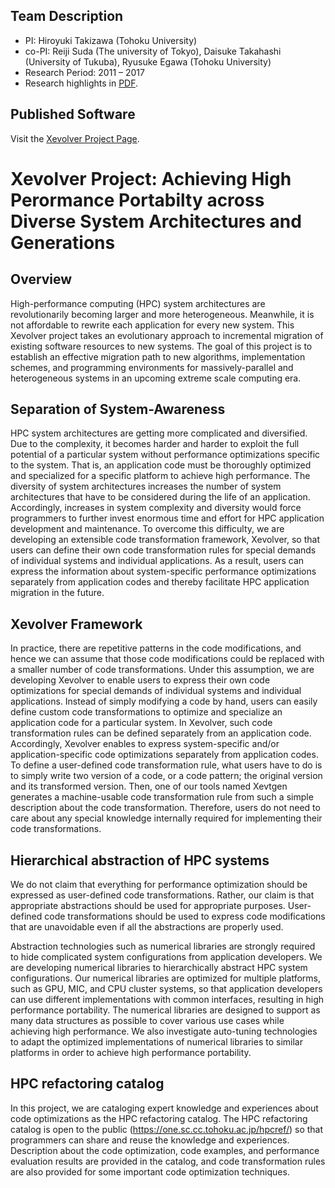 ## Team Description

- PI: Hiroyuki Takizawa (Tohoku University)
- co-PI: Reiji Suda (The university of Tokyo), Daisuke Takahashi (University of Tukuba), Ryusuke Egawa (Tohoku University)
- Research Period: 2011 – 2017
- Research highlights in [PDF](/xev-sc2017.pdf).

## Published Software

Visit the [Xevolver Project Page](https://xev.sc.cc.tohoku.ac.jp).

# Xevolver Project: Achieving High Perormance Portabilty across Diverse System Architectures and Generations

## Overview

High-performance computing (HPC) system architectures are revolutionarily becoming larger and more heterogeneous. Meanwhile, it is not affordable to rewrite each application for every new system. This Xevolver project takes an evolutionary approach to incremental migration of existing software resources to new systems. The goal of this project is to establish an effective migration path to new algorithms, implementation schemes, and programming environments for massively-parallel and heterogeneous systems in an upcoming extreme scale computing era.

## Separation of System-Awareness

HPC system architectures are getting more complicated and diversified. Due to the complexity, it becomes harder and harder to exploit the full potential of a particular system without performance optimizations specific to the system. That is, an application code must be thoroughly optimized and specialized for a specific platform to achieve high performance. The diversity of system architectures increases the number of system architectures that have to be considered during the life of an application. Accordingly, increases in system complexity and diversity would force programmers to further invest enormous time and effort for HPC application development and maintenance. To overcome this difficulty, we are developing an extensible code transformation framework, Xevolver, so that users can define their own code transformation rules for special demands of individual systems and individual applications. As a result, users can express the information about system-specific performance optimizations separately from application codes and thereby facilitate HPC application migration in the future.


## Xevolver Framework

In practice, there are repetitive patterns in the code modifications, and hence we can assume that those code modifications could be replaced with a smaller number of code transformations. Under this assumption, we are developing Xevolver to enable users to express their own code optimizations for special demands of individual systems and individual applications. Instead of simply modifying a code by hand, users can easily define custom code transformations to optimize and specialize an application code for a particular system. In Xevolver, such code transformation rules can be defined separately from an application code. Accordingly, Xevolver enables to express system-specific and/or application-specific code optimizations separately from application codes.
To define a user-defined code transformation rule, what users have to do is to simply write two version of a code, or a code pattern; the original version and its transformed version. Then, one of our tools named Xevtgen generates a machine-usable code transformation rule from such a simple description about the code transformation. Therefore, users do not need to care about any special knowledge internally required for implementing their code transformations.


## Hierarchical abstraction of HPC systems

We do not claim that everything for performance optimization should be expressed as user-defined code transformations. Rather, our claim is that appropriate abstractions should be used for appropriate purposes. User-defined code transformations should be used to express code modifications that are unavoidable even if all the abstractions are properly used.

Abstraction technologies such as numerical libraries are strongly required to hide complicated system configurations from application developers. We are developing numerical libraries to hierarchically abstract HPC system configurations. Our numerical libraries are optimized for multiple platforms, such as GPU, MIC, and CPU cluster systems, so that application developers can use different implementations with common interfaces, resulting in high performance portability. The numerical libraries are designed to support as many data structures as possible to cover various use cases while achieving high performance. We also investigate auto-tuning technologies to adapt the optimized implementations of numerical libraries to similar platforms in order to achieve high performance portability.

## HPC refactoring catalog

In this project, we are cataloging expert knowledge and experiences about code optimizations as the HPC refactoring catalog. The HPC refactoring catalog is open to the public (https://one.sc.cc.tohoku.ac.jp/hpcref/) so that programmers can share and reuse the knowledge and experiences. Description about the code optimization, code examples, and performance evaluation results are provided in the catalog, and code transformation rules are also provided for some important code optimization techniques.

